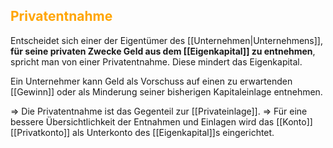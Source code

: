## <font color = "orange">Privatentnahme</font>

Entscheidet sich einer der Eigentümer des [[Unternehmen|Unternehmens]], **für seine privaten Zwecke Geld aus dem [[Eigenkapital]] zu entnehmen**, spricht man von einer Privatentnahme. Diese mindert das Eigenkapital. 

Ein Unternehmer kann Geld als Vorschuss auf einen zu erwartenden [[Gewinn]] oder als Minderung seiner bisherigen Kapitaleinlage entnehmen.

=> Die Privatentnahme ist das Gegenteil zur [[Privateinlage]].
=> Für eine bessere Übersichtlichkeit der Entnahmen und Einlagen wird das [[Konto]] [[Privatkonto]] als Unterkonto des [[Eigenkapital]]s eingerichtet.
